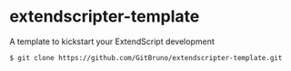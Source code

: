 # extendscripter-template
A template to kickstart your ExtendScript development

    $ git clone https://github.com/GitBruno/extendscripter-template.git
